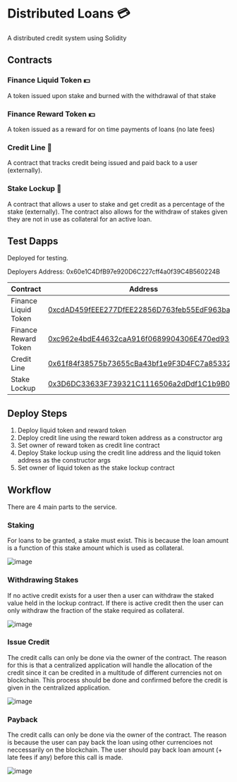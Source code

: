 # Distributed Loans :credit_card:

A distributed credit system using Solidity

## Contracts

### Finance Liquid Token :dollar:

A token issued upon stake and burned with the withdrawal of that stake

### Finance Reward Token :dollar:

A token issued as a reward for on time payments of loans (no late fees)

### Credit Line :newspaper:

A contract that tracks credit being issued and paid back to a user (externally).

### Stake Lockup  :lock_with_ink_pen:

A contract that allows a user to stake and get credit as a percentage of the stake (externally). The contract also allows for the withdraw of stakes given they are not in use as collateral for an active loan. 

## Test Dapps

Deployed for testing.

Deployers Address: 0x60e1C4DfB97e920D6C227cff4a0f39C4B560224B

| Contract      | Address       | Network       |
| ------------- | ------------- | ------------- |
| Finance Liquid Token | [0xcdAD459fEEE277DfEE22856D763feb55EdF963ba](https://sepolia.etherscan.io/address/0xcdad459feee277dfee22856d763feb55edf963ba#code)     | Sepolia       | 
| Finance Reward Token | [0xc962e4bdE44632caA916f0689904306E470ed93C](https://sepolia.etherscan.io/address/0xc962e4bde44632caa916f0689904306e470ed93c#code)          | Sepolia       |
| Credit Line          | [0x61f84f38575b73655cBa43bf1e9F3D4FC7a85332](https://sepolia.etherscan.io/address/0x61f84f38575b73655cba43bf1e9f3d4fc7a85332#code)       |  Sepolia       |
| Stake Lockup         | [0x3D6DC33633F739321C1116506a2dDdf1C1b9B014](https://sepolia.etherscan.io/address/0x3d6dc33633f739321c1116506a2dddf1c1b9b014#code)          | Sepolia       |

## Deploy Steps

1. Deploy liquid token and reward token
2. Deploy credit line using the reward token address as a constructor arg
3. Set owner of reward token as credit line contract
4. Deploy Stake lockup using the credit line address and the liquid token address as the constructor args
5. Set owner of liquid token as the stake lockup contract

## Workflow

There are 4 main parts to the service. 

### Staking

For loans to be granted, a stake must exist. This is because the loan amount is a function of this stake amount which is used as collateral. 

![image](https://github.com/user-attachments/assets/f7ad107e-9ddd-40c3-b04f-cbe8669ae70a)

### Withdrawing Stakes

If no active credit exists for a user then a user can withdraw the staked value held in the lockup contract. If there is active credit then the user can only withdraw the fraction of the stake required as collateral. 

![image](https://github.com/user-attachments/assets/42543316-1ab8-4ab8-9dcb-03961035340f)

### Issue Credit

The credit calls can only be done via the owner of the contract. The reason for this is that a centralized application will handle the allocation of the credit since it can be credited in a multitude of different currencies not on blockchain. This process should be done and confirmed before the credit is given in the centralized application. 

![image](https://github.com/user-attachments/assets/007f4aaa-43fb-4ce2-9c28-19a092e99dc1)

### Payback

The credit calls can only be done via the owner of the contract. The reason is because the user can pay back the loan using other currencioes not neccessarily on the blockchain. The user should pay back loan amount (+ late fees if any) before this call is made.

![image](https://github.com/user-attachments/assets/7338619f-c9fd-4187-b632-c25f4b11aa34)




